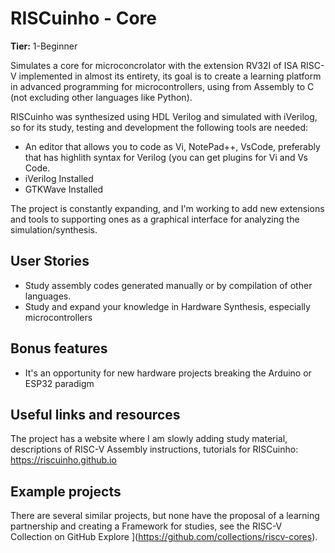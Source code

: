 # RISCuinho - Core

**Tier:** 1-Beginner

Simulates a core for microconcrolator with the extension RV32I of ISA RISC-V implemented in almost its entirety, its goal is to create a learning platform in advanced programming for microcontrollers, using from Assembly to C (not excluding other languages like Python).

RISCuinho was synthesized using HDL Verilog and simulated with iVerilog, so for its study, testing and development the following tools are needed:

* An editor that allows you to code as Vi, NotePad++, VsCode, preferably that has highlith syntax for Verilog (you can get plugins for Vi and Vs Code.
* iVerilog Installed
* GTKWave Installed

The project is constantly expanding, and I'm working to add new extensions and tools to supporting ones as a graphical interface for analyzing the simulation/synthesis.

## User Stories

- Study assembly codes generated manually or by compilation of other languages.
- Study and expand your knowledge in Hardware Synthesis, especially microcontrollers

## Bonus features

- It's an opportunity for new hardware projects breaking the Arduino or ESP32 paradigm

## Useful links and resources

The project has a website where I am slowly adding study material, descriptions of RISC-V Assembly instructions, tutorials for RISCuinho: https://riscuinho.github.io

## Example projects

There are several similar projects, but none have the proposal of a learning partnership and creating a Framework for studies, see the RISC-V Collection on GitHub Explore ](https://github.com/collections/riscv-cores).
